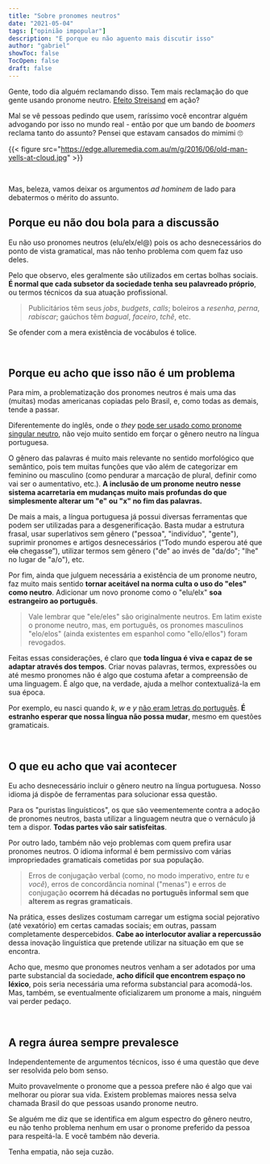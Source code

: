 ```yaml
---
title: "Sobre pronomes neutros"
date: "2021-05-04"
tags: ["opinião impopular"]
description: "E porque eu não aguento mais discutir isso"
author: "gabriel"
showToc: false
TocOpen: false
draft: false
---
```


Gente, todo dia alguém reclamando disso. Tem mais reclamação do que gente usando pronome neutro. [Efeito Streisand](https://pt.wikipedia.org/wiki/Efeito_Streisand) em ação? 

Mal se vê pessoas pedindo que usem, raríssimo você encontrar alguém advogando por isso no mundo real - então por que um bando de *boomers* reclama tanto do assunto? Pensei que estavam cansados do mimimi :roll_eyes:

{{< figure src="https://edge.alluremedia.com.au/m/g/2016/06/old-man-yells-at-cloud.jpg" >}}

&nbsp;
&nbsp;

Mas, beleza, vamos deixar os argumentos *ad hominem* de lado para debatermos o mérito do assunto. 

## Porque eu não dou bola para a discussão

Eu não uso pronomes neutros (elu/elx/el@) pois os acho desnecessários do ponto de vista gramatical, mas não tenho problema com quem faz uso deles. 

Pelo que observo, eles geralmente são utilizados em certas bolhas sociais. **É normal que cada subsetor da sociedade tenha seu palavreado próprio**, ou termos técnicos da sua atuação profissional. 

> Publicitários têm seus *jobs*, *budgets*, *calls*; boleiros a *resenha*, *perna*, *rabiscar*; gaúchos têm *bagual*, *faceiro*, *tchê*, etc. 

Se ofender com a mera existência de vocábulos é tolice.

&nbsp;
&nbsp;

## Porque eu acho que isso não é um problema

Para mim, a problematização dos pronomes neutros é mais uma das (muitas) modas americanas copiadas pelo Brasil, e, como todas as demais, tende a passar. 

Diferentemente do inglês, onde o *they* [pode ser usado como pronome singular neutro](https://en.wikipedia.org/wiki/Singular_they), não vejo muito sentido em forçar o gênero neutro na língua portuguesa.

O gênero das palavras é muito mais relevante no sentido morfológico que semântico, pois tem muitas funções que vão além de categorizar em feminino ou masculino (como pendurar a marcação de plural, definir como vai ser o aumentativo, etc.). **A inclusão de um pronome neutro nesse sistema acarretaria em mudanças muito mais profundas do que simplesmente alterar um "e" ou "x" no fim das palavras.**

De mais a mais, a língua portuguesa já possui diversas ferramentas que podem ser utilizadas para a desgenerificação. Basta mudar a estrutura frasal, usar superlativos sem gênero ("pessoa", "indivíduo", "gente"), suprimir pronomes e artigos desnecessários (“Todo mundo esperou até que ~~ela~~ chegasse”), utilizar termos sem gênero ("de" ao invés de "da/do"; "lhe" no lugar de "a/o"), etc.

Por fim, ainda que julguem necessária a existência de um pronome neutro, faz muito mais sentido **tornar aceitável na norma culta o uso do "eles" como neutro**. Adicionar um novo pronome como o "elu/elx" **soa estrangeiro ao português**.

> Vale lembrar que "ele/eles" são originalmente neutros. Em latim existe o pronome neutro, mas, em português, os pronomes masculinos "elo/elos" (ainda existentes em espanhol como "ello/ellos") foram revogados.

Feitas essas considerações, é claro que **toda língua é viva e capaz de se adaptar através dos tempos**. Criar novas palavras, termos, expressões ou até mesmo pronomes não é algo que costuma afetar a compreensão de uma linguagem. É algo que, na verdade, ajuda a melhor contextualizá-la em sua época.

Por exemplo, eu nasci quando *k*, *w* e *y* [não eram letras do português](https://pt.wikipedia.org/wiki/Acordo_Ortogr%C3%A1fico_de_1990). **É estranho esperar que nossa língua não possa mudar**, mesmo em questões gramaticais.

&nbsp;
&nbsp;

## O que eu acho que vai acontecer

Eu acho desnecessário incluir o gênero neutro na língua portuguesa. Nosso idioma já dispõe de ferramentas para solucionar essa questão. 

Para os "puristas linguísticos", os que são veementemente contra a adoção de pronomes neutros, basta utilizar a linguagem neutra que o vernáculo já tem a dispor. **Todas partes vão sair satisfeitas**.

Por outro lado, também não vejo problemas com quem prefira usar pronomes neutros. O idioma informal é bem permissivo com várias impropriedades gramaticais cometidas por sua população. 

> Erros de conjugação verbal (como, no modo imperativo, entre *tu* e *você*), erros de concordância nominal ("menas") e erros de conjugação **ocorrem há décadas no português informal sem que alterem as regras gramaticais**. 

Na prática, esses deslizes costumam carregar um estigma social pejorativo (até vexatório) em certas camadas sociais; em outras, passam completamente despercebidos. **Cabe ao interlocutor avaliar a repercussão** dessa inovação linguística que pretende utilizar na situação em que se encontra.

Acho que, mesmo que pronomes neutros venham a ser adotados por uma parte substancial da sociedade, **acho difícil que encontrem espaço no léxico**, pois seria necessária uma reforma substancial para acomodá-los. Mas, também, se eventualmente oficializarem um pronome a mais, ninguém vai perder pedaço.

&nbsp;
&nbsp;

## A regra áurea sempre prevalesce

Independentemente de argumentos técnicos, isso é uma questão que deve ser resolvida pelo bom senso.

Muito provavelmente o pronome que a pessoa prefere não é algo que vai melhorar ou piorar sua vida. Existem problemas maiores nessa selva chamada Brasil do que pessoas usando pronome neutro. 

Se alguém me diz que se identifica em algum espectro do gênero neutro, eu não tenho problema nenhum em usar o pronome preferido da pessoa para respeitá-la. E você também não deveria.

Tenha empatia, não seja cuzão.